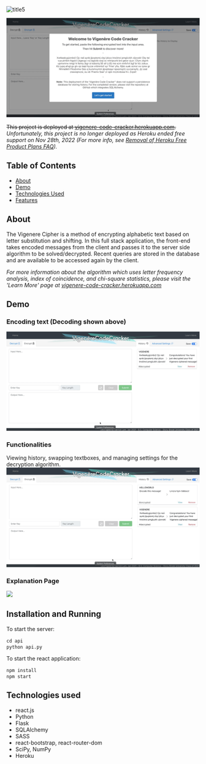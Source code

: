 ![title5](https://user-images.githubusercontent.com/56279592/104989170-d6250580-59e7-11eb-81ca-cdccff31fc22.png)

![](https://github.com/derricklam04/decipher_web/blob/master/README/decipher-demo.gif)

~~This project is deployed at [vigenere-code-cracker.herokuapp.com](http://vigenere-code-cracker.herokuapp.com).~~ *Unfortunately, this project is no longer deployed as Heroku ended free support on Nov 28th, 2022 (For more info, see [Removal of Heroku Free Product Plans FAQ](https://help.heroku.com/RSBRUH58/removal-of-heroku-free-product-plans-faq)).*

## Table of Contents
* [About](#about)
* [Demo](#demo)
* [Technologies Used](#technologies-used)
* [Features](#features)

## About 
The Vigenere Cipher is a method of encrypting alphabetic text based on letter substitution and shifting.
In this full stack application, the front-end takes encoded messages from the client and passes it to the server side algorithm to be solved/decrypted. Recent queries are stored in the database and are available to be accessed again by the client. 

*For more information about the algorithm which uses letter frequency analysis, index of coincidence, and chi-square statistics, please visit the 'Learn More' page at [vigenere-code-cracker.herokuapp.com](vigenere-code-cracker.herokuapp.com/)*

## Demo
### Encoding text (Decoding shown above)
![](https://github.com/derricklam04/decipher_web/blob/master/README/decipher-encode.gif)

### Functionalities
Viewing history, swapping textboxes, and managing settings for the decryption algorithm.
![](https://github.com/derricklam04/decipher_web/blob/master/README/decipher-functions.gif)

### Explanation Page
![](https://github.com/derricklam04/decipher_web/blob/master/README/decipher-info.gif)

## Installation and Running
To start the server:
```
cd api
python api.py
```

To start the react application:
```
npm install
npm start
```

## Technologies used
- react.js
- Python
- Flask
- SQLAlchemy
- SASS
- react-bootstrap, react-router-dom
- SciPy, NumPy
- Heroku

